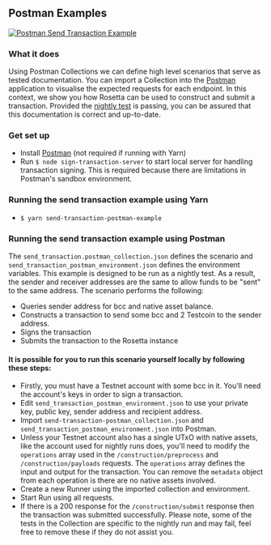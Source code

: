 ## Postman Examples
[![Postman Send Transaction Example](https://github.com/The-Blockchain-Company/bcc-rosetta/actions/workflows/postman_send_transaction_example.yml/badge.svg)](https://github.com/The-Blockchain-Company/bcc-rosetta/actions/workflows/postman_send_transaction_example.yml)

### What it does
Using Postman Collections we can define high level scenarios that serve as tested documentation. You can import a Collection into the [Postman](https://www.postman.com/downloads) application to visualise the expected requests for each endpoint. In this context, we show you how Rosetta can be used to construct and submit a transaction. Provided the [nightly test](https://github.com/The-Blockchain-Company/bcc-rosetta/actions/workflows/postman_send_transaction_example.yml) is passing, you can be assured that this documentation is correct and up-to-date.

### Get set up
- Install [Postman](https://www.postman.com/downloads) (not required if running with Yarn)
- Run `$ node sign-transaction-server` to start local server for handling transaction signing. This is required because there are limitations in Postman's sandbox environment.

### Running the send transaction example using Yarn
- `$ yarn send-transaction-postman-example`

### Running the send transaction example using Postman
The `send_transaction.postman_collection.json` defines the scenario and `send_transaction_postman_environment.json` defines the environment variables. This example is designed to be run as a nightly test. As a result, the sender and receiver addresses are the same to allow funds to be "sent" to the same address. The scenario performs the following:
- Queries sender address for bcc and native asset balance.
- Constructs a transaction to send some bcc and 2 Testcoin to the sender address.
- Signs the transaction
- Submits the transaction to the Rosetta instance

#### It is possible for you to run this scenario yourself locally by following these steps:
- Firstly, you must have a Testnet account with some bcc in it. You'll need the account's keys in order to sign a transaction.
- Edit `send_transaction_postman_environment.json` to use your private key, public key, sender address and recipient address.
- Import `send-transaction-postman_collection.json` and `send_transaction_postman_environment.json` into Postman.
- Unless your Testnet account also has a single UTxO with native assets, like the account used for nightly runs does, you'll need to modify the `operations` array used in the `/construction/preprocess` and `/construction/payloads` requests. The `operations` array defines the input and output for the transaction. You can remove the `metadata` object from each operation is there are no native assets involved.
- Create a new Runner using the imported collection and environment.
- Start Run using all requests.
- If there is a 200 response for the `/construction/submit` response then the transaction was submitted successfully. Please note, some of the tests in the Collection are specific to the nightly run and may fail, feel free to remove these if they do not assist you.
